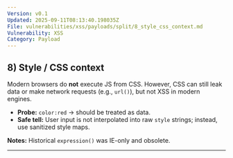 ```yaml
---
Version: v0.1
Updated: 2025-09-11T08:13:40.198035Z
File: vulnerabilities/xss/payloads/split/8_style_css_context.md
Vulnerability: XSS
Category: Payload
---
```

## 8) **Style** / CSS context
Modern browsers do **not** execute JS from CSS. However, CSS can still leak data or make network requests (e.g., `url()`), but not XSS in modern engines.

- **Probe:** `color:red` → should be treated as data.
- **Safe tell:** User input is not interpolated into raw `style` strings; instead, use sanitized style maps.

**Notes:** Historical `expression()` was IE-only and obsolete.

---
